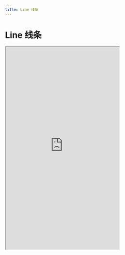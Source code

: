 ```yaml
---
title: Line 线条
---
```


# Line 线条

<iframe src="https://cfg-design.github.io/cfgd-uniapp3/#/pages/line/index" style="width: 375px; height: 667px" />

# 待写